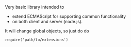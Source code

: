 Very basic library intended to 

* extend ECMAScript for supporting common functionality 
* on both client and server (node.js).

It will change global objects, so just do do

	require('path/to/extensions')